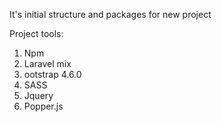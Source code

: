 It's initial structure and packages for new project

Project tools:

1. Npm
2. Laravel mix
3. ootstrap 4.6.0
4. SASS
5. Jquery
6. Popper.js